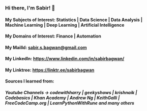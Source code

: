 ### Hi there, I'm Sabir! 👋

#### My Subjects of Interest: Statistics | Data Science | Data Analysis | Machine Learning | Deep Learning | Artificial Intelligence 
#### My Domains of Interest: Finance | Automation
#### My MailId: sabir.s.bagwan@gmail.com
#### My LinkedIn: https://www.linkedin.com/in/sabirbagwan/
#### My Linktree: https://linktr.ee/sabirbagwan
#### Sources I learned from:
##### Youtube Channels -> codewithharry | geekyshows | krishnaik | Codebasics | Khan Academy | Andrew Ng | KeithGalli | FreeCodeCamp.org | LearnPythonWithRune and many others
<!--
**sabirbagwan/sabirbagwan** is a ✨ _special_ ✨ repository because its `README.md` (this file) appears on your GitHub profile.

Here are some ideas to get you started:

- 🔭 I’m currently working on ...

- 🌱 I’m currently learning ...
- 👯 I’m looking to collaborate on ...
- 🤔 I’m looking for help with ...
- 💬 Ask me about ...
- 📫 How to reach me: ...
- 😄 Pronouns: ...
- ⚡ Fun fact: ...
-->
